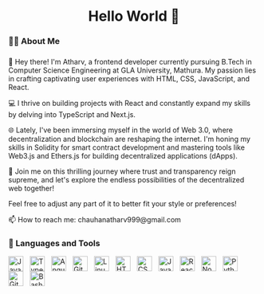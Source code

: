 <h1 align="center">Hello World 👋</h1>

###

<h3 align="left">👩‍💻  About Me</h3>

###


<p align="left"> 👋 Hey there! I'm Atharv, a frontend developer currently pursuing B.Tech in Computer Science Engineering at GLA University, Mathura. My passion lies in crafting captivating user experiences with HTML, CSS, JavaScript, and React. </p>

<p align="left"> 💻 I thrive on building projects with React and constantly expand my skills by delving into TypeScript and Next.js. </p>

<p align="left"> 🌐 Lately, I've been immersing myself in the world of Web 3.0, where decentralization and blockchain are reshaping the internet. I'm honing my skills in Solidity for smart contract development and mastering tools like Web3.js and Ethers.js for building decentralized applications (dApps). </p>

<p align="left"> 🚀 Join me on this thrilling journey where trust and transparency reign supreme, and let's explore the endless possibilities of the decentralized web together! </p>

<p align="left"> Feel free to adjust any part of it to better fit your style or preferences! </p>

<p align="left"> 📫 How to reach me: chauhanatharv999@gmail.com </p>


### 🧰 Languages and Tools

<img align="left" alt="Java" width="30px" style="padding-right:10px;" src="https://cdn.jsdelivr.net/gh/devicons/devicon/icons/java/java-original.svg"/>
<img align="left" alt="TypeScript" width="30px" style="padding-right:10px;" src="https://cdn.jsdelivr.net/gh/devicons/devicon/icons/typescript/typescript-plain.svg" />
<img align="left" alt="Angular" width="30px" style="padding-right:10px;" src="https://cdn.jsdelivr.net/gh/devicons/devicon/icons/angularjs/angularjs-plain.svg" />
<img align="left" alt="Git" width="30px" style="padding-right:10px;" src="https://cdn.jsdelivr.net/gh/devicons/devicon/icons/git/git-original.svg" />
<img align="left" alt="Linux" width="30px" style="padding-right:10px;" src="https://cdn.jsdelivr.net/gh/devicons/devicon/icons/linux/linux-original.svg" />
<img align="left" alt="HTML" width="30px" style="padding-right:10px;" src="https://cdn.jsdelivr.net/gh/devicons/devicon/icons/html5/html5-plain.svg" />
<img align="left" alt="CSS" width="30px" style="padding-right:10px;" src="https://cdn.jsdelivr.net/gh/devicons/devicon/icons/css3/css3-plain.svg" />
<img align="left" alt="JavaScript" width="30px" style="padding-right:10px;" src="https://cdn.jsdelivr.net/gh/devicons/devicon/icons/javascript/javascript-plain.svg" />
<img align="left" alt="React" width="30px" style="padding-right:10px;" src="https://cdn.jsdelivr.net/gh/devicons/devicon/icons/react/react-original.svg" />
<img align="left" alt="NodeJS" width="30px" style="padding-right:10px;" src="https://cdn.jsdelivr.net/gh/devicons/devicon/icons/nodejs/nodejs-original.svg" />
<img align="left" alt="Python" width="30px" style="padding-right:10px;" src="https://cdn.jsdelivr.net/gh/devicons/devicon/icons/python/python-plain.svg" />
<img align="left" alt="GitHub" width="30px" style="padding-right:10px;" src="https://cdn.jsdelivr.net/gh/devicons/devicon/icons/github/github-original.svg" />
<img align="left" alt="Bash" width="30px" style="padding-right:10px;" src="https://cdn.jsdelivr.net/gh/devicons/devicon/icons/bash/bash-original.svg" />
<br />

###



